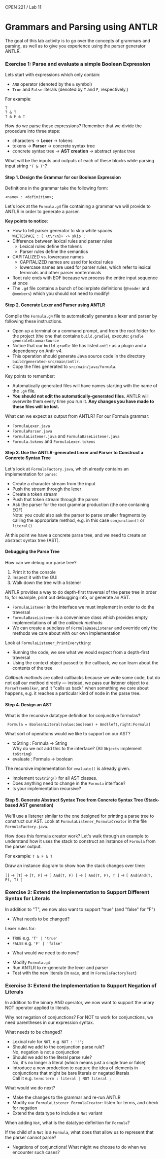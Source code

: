 CPEN 221 / Lab 11

Grammars and Parsing using ANTLR
====

The goal of this lab activity is to go over the concepts of grammars and parsing, as well as to give you experience using the parser generator ANTLR.

### Exercise 1: Parse and evaluate a simple Boolean Expression

Lets start with expressions which only contain: 

+ `AND` operator (denoted by the `&` symbol) 
+ `True` and `False` literals (denoted by `T` and `F`, respectively.)

For example:

    T 
    T & T 
    T & F & T

How do we parse these expressions? Remember that we divide the procedure into three steps: 
+ characters &rarr; **Lexer** &rarr; tokens
+ tokens &rarr; **Parser** &rarr; concrete syntax tree
+ concrete syntax tree &rarr; **AST creation** &rarr; abstract syntax tree


What will be the inputs and outputs of each of these blocks while parsing input string `"T & T"`? 

#### Step 1. Design the Grammar for our Boolean Expression

Definitions in the grammar take the following form:

    <name> : <definition>;

Let's look at the `Formula.g4` file containing a grammar we will provide to ANTLR in order to generate a parser.

**Key points to notice**: 

 - How to tell parser generator to skip white spaces  
   `WHITESPACE : [ \t\r\n]+ -> skip ;`
 - Difference between lexical rules and parser rules
   - Lexical rules define the tokens
   - Parser rules define the semantics
 - CAPITALIZED vs. lowercase names 
   - CAPITALIZED names are used for lexical rules
   - lowercase names are used for parser rules, which refer to lexical terminals and other parser nonterminals
 - Root rule ends with EOF because we process the entire input sequence at once
 - The `.g4` file contains a bunch of boilerplate definitions (`@header` and `@members`) which you should not need to modify!

#### Step 2. Generate Lexer and Parser using ANTLR 

Compile the `Formula.g4` file to automatically generate a lexer and parser by following these instructions. 

 - Open up a terminal or a command prompt, and from the root folder for the project (the one that contains `build.gradle`), execute: `gradle generateGrammarSource`
 - Notice that our `build.gradle` file has listed `antlr` as a plugin and a dependency on Antlr v4.
 - This operation should generate Java source code in the directory `build/generated-src/main/antlr`.
 - Copy the files generated to `src/main/java/formula`.

Key points to remember: 

 - Automatically generated files will have names starting with the name of the `.g4` file. 
 - **You should not edit the automatically-generated files.**
   ANTLR will overwrite them every time you run it.
   **Any changes you have made to these files will be lost.**

What can we expect as output from ANTLR? For our Formula grammar:

- `FormulaLexer.java`
- `FormulaParser.java`
- `FormulaListener.java` and `FormulaBaseListener.java`
- `Formula.tokens` and `FormulaLexer.tokens`

#### Step 3. Use the ANTLR-generated Lexer and Parser to Construct a Concrete Syntax Tree

Let's look at `FormulaFactory.java`, which already contains an implementation for `parse`:

 - Create a character stream from the input
 - Push the stream through the lexer
 - Create a token stream
 - Push that token stream through the parser
 - Ask the parser for the root grammar production (the one containing EOF)  
   Note: you could also ask the parser to parse smaller fragments by calling the appropriate method, e.g. in this case `conjunction()` or `literal()`

At this point we have a concrete parse tree, and we need to create an abstract syntax tree (AST).

#### Debugging the Parse Tree

How can we debug our parse tree?

1. Print it to the console 
2. Inspect it with the GUI
3. Walk down the tree with a listener 

ANTLR provides a way to do depth-first traversal of the parse tree in order to, for example, print out debugging info, or generate an AST.

 - `FormulaListener` is the interface we must implement in order to do the traversal
 - `FormulaBaseListener` is a convenience class which provides empty implementations of all the *callback methods*
 - We can create a subclass of `FormulaBaseListener` and override only the methods we care about with our own implementation

Look at `FormulaListener_PrintEverything`:

 - Running the code, we see what we would expect from a depth-first traversal
 - Using the context object passed to the callback, we can learn about the contents of the tree

*Callback methods* are called callbacks because we write some code, but do not call our method directly &mdash; instead, we pass our listener object to a `ParseTreeWalker`, and it "calls us back" when something we care about happens, e.g. it reaches a particular kind of node in the parse tree.

#### Step 4. Design an AST 
 
What is the recursive datatype definition for conjunctive formulas?

     Formula = BooleanLiteral(value:boolean) + And(left,right:Formula)

What sort of operations would we like to support on our AST?

 - toString : Formula &rarr; String  
   Why do we not add this to the interface? (All `Objects` implement `toString`)
 - evaluate : Formula &rarr; boolean

The recursive implementation for `evaluate()` is already given. 

+ Implement `toString()` for all AST classes. 
+ Does anything need to change in the `Formula` interface? 
+ Is your implementation recursive?

#### Step 5. Generate Abstract Syntax Tree from Concrete Syntax Tree (Stack-based AST generation)

We'll use a listener similar to the one designed for printing a parse tree to construct our AST. Look at `FormulaListener_FormulaCreator` in the file `FormulaFactory.java`.

How does this formula creator work? Let's walk through an example to understand how it uses the stack to construct an instance of `Formula` from the parser output.

For example: `T & F & T`

Draw an instance diagram to show how the stack changes over time:

`[]`  &rarr;  `[T]`  &rarr;  `[T, F]`  &rarr;  `[ And(T, F) ]`  &rarr;  `[ And(T, F), T ]`  &rarr;  `[ And(And(T, F), T) ]`

### Exercise 2: Extend the Implementation to Support Different Syntax for Literals

In addition to "T", we now also want to support "true" (and "false" for "F")

+ What needs to be changed? 

Lexer rules for:

 - `TRUE` e.g. `'T' | 'true'`
 - `FALSE` e.g. `'F' | 'false'`

+ What would we need to do now?  

 - Modify `Formula.g4`
 - Run ANTLR to re-generate the lexer and parser
 - Test with the new literals (in `main`, and in `FormulaFactoryTest`) 

### Exercise 3: Extend the Implementation to Support Negation of Literals

In addition to the binary AND operator, we now want to support the unary NOT operator applied to literals. 

Why not negation of conjunctions? For NOT to work for conjunctions, we need parentheses in our expression syntax.

What needs to be changed? 

 - Lexical rule for `NOT`, e.g. `NOT : '!';`
 - Should we add to the conjunction parse rule?  
   No, negation is not a conjunction
 - Should we add to the literal parse rule?  
   No, it's no longer a literal (which means just a single true or false)
 - Introduce a new production to capture the idea of elements in conjunctions that might be bare literals or negated literals  
   Call it e.g. `term`:  `term : literal | NOT literal ;`

What would we do next?

 - Make the changes to the grammar and re-run ANTLR
 - Modify our `FormulaListener_FormulaCreator`: listen for terms, and check for negation
 - Extend the data type to include a `Not` variant

When adding `Not`, what is the datatype definition for `Formula`?

If the child of a `Not` is a `Formula`, what does that allow us to represent that the parser cannot parse?

 - Negations of conjunctions! What might we choose to do when we encounter such cases?
